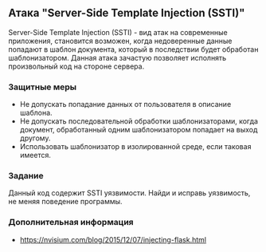 ## Атака "Server-Side Template Injection (SSTI)"

Server-Side Template Injection (SSTI) - вид атак на современные приложения, становится возможен, когда недоверенные данные попадают в шаблон документа, который в последствии будет обработан шаблонизатором. Данная атака зачастую позволяет исполнять произвольный код на стороне сервера.

### Защитные меры

* Не допускать попадание данных от пользователя в описание шаблона.
* Не допускать последовательной обработки шаблонизаторами, когда документ, обработанный одним шаблонизатором попадает на выход другому.
* Использовать шаблонизатор в изолированной среде, если таковая имеется.

### Задание

Данный код содержит SSTI уязвимости. Найди и исправь уязвимость, не меняя поведение программы.

### Дополнительная информация

* https://nvisium.com/blog/2015/12/07/injecting-flask.html